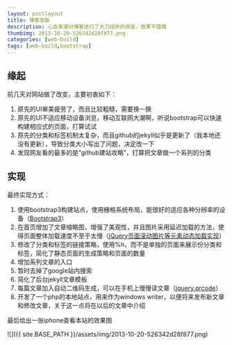 ```yaml
---
layout: postlayout
title: 博客改版
description: 心血来潮对博客进行了大刀阔斧的改版，效果不错哦
thumbimg: 2013-10-20-526342d28f877.png
categories: [web-build]
tags: [web-build,bootstrap]
---
```


## 缘起

前几天对网站做了改变，主要初衷如下：

1. 原先的UI审美疲劳了，而且比较粗糙，需要换一换
2. 原先的UI不适应移动设备浏览，移动互联网大潮啊，听说bootstrap可以快速构建相应式的页面，打算试试
3. 原先的分类和标签机制太复杂，而且github的jekyll似乎是更新了（我本地还没有更新），导致分类大小写出了问题，决定改一下
4. 发现网友看的最多的是“github建站攻略”，打算把文章做一个系列的分类

## 实现

最终实现方式：

1. 使用bootstrap3构建站点，使用栅格系统布局，能很好的适应各种分辨率的设备（[Bootstrap3](http://v3.bootcss.com/)）
2. 在首页增加了文章缩略图，增强了美观性，并且图片采用延迟加载的方法，使得页面整体加载速度不至于太慢（[jQuery页面滚动图片等元素动态加载实现](http://www.zhangxinxu.com/wordpress/2010/11/jquery%pE9%pA1%pB5%pE9%p9D%pA2%pE5%p9B%pBE%pE7%p89%p87%pE7%pAD%p89%pE5%p85%p83%pE7%pB4%pA0%pE6%pBB%p9A%pE5%p8A%pA8%pE5%p8A%pA8%pE6%p80%p81%pE5%p8A%pA0%pE8%pBD%pBD%pE5%pAE%p9E%pE7%p8E%pB0/)）
3. 修改了分类和标签的链接策略，使用%h，而不是单独的页面来展示份分类和标签，简化了静态页面的生成策略和页面的数量
4. 增加系列文章的入口
5. 暂时去掉了google站内搜索
6. 简化了后台jekyll文章模板
7. 每篇文章加入自动二维码生成，可以在手机上慢慢读文章（[jquery.qrcode](http://jeromeetienne.github.io/jquery-qrcode/)）
8. 开发了一个php的本地站点，用来作为windows writer，以便将来发布新文章和修改文章，关于这一点将在以后的文章中介绍

最后给出一张iphone查看本站的效果图

![]({{ site.BASE_PATH }}/assets/img/2013-10-20-526342d28f877.png)